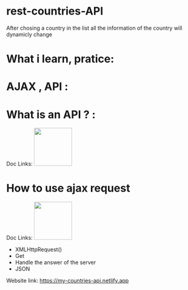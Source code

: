 # rest-countries-API

After chosing a country in the list all the information of the country will dynamicly change

# What i learn, pratice:

# AJAX , API :

# What is an API ? :
Doc Links: <a href="https://developer.mozilla.org/en-US/docs/Learn/JavaScript/Client-side_web_APIs/Introduction"><img src="https://upload.wikimedia.org/wikipedia/commons/thumb/9/98/MDN_Web_Docs.svg/1280px-MDN_Web_Docs.svg.png" alt="" width="100px;"></a>


# How to use ajax request

Doc Links: <a href="https://developer.mozilla.org/fr/docs/Web/Guide/AJAX"><img src="https://upload.wikimedia.org/wikipedia/commons/thumb/9/98/MDN_Web_Docs.svg/1280px-MDN_Web_Docs.svg.png" alt="" width="100px;"></a>
<br>
- XMLHttpRequest()
- Get
- Handle the answer of the server
- JSON


Website link: https://my-countries-api.netlify.app
